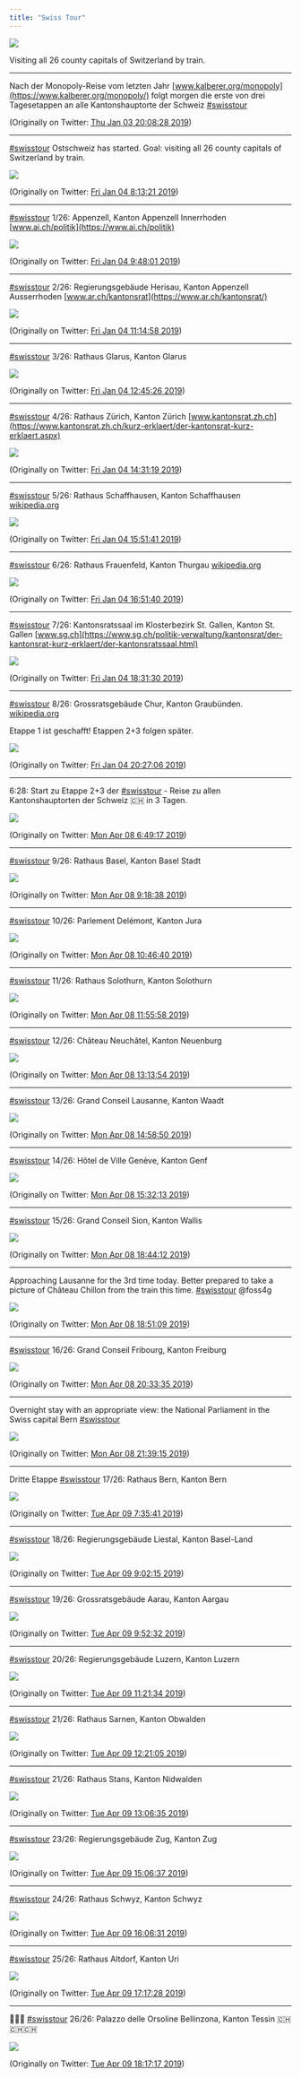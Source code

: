 ```yaml
---
title: "Swiss Tour"
---
```


![](media/1115616986308988934-D3t3vA9WAAEwHQz.jpg)

Visiting all 26 county capitals of Switzerland by train.

---

Nach der Monopoly-Reise vom letzten Jahr [www.kalberer.org/monopoly](https://www.kalberer.org/monopoly/) folgt morgen die erste von drei Tagesetappen an alle Kantonshauptorte der Schweiz [#swisstour](.)

(Originally on Twitter: [Thu Jan 03 20:08:28 2019](https://twitter.com/implgeo/status/1080888642577596416))

---

[#swisstour](.) Ostschweiz has started. Goal: visiting all 26 county capitals of Switzerland by train.

![](media/1081071065466580992-DwC8Z3vX0AU8uFb.jpg)

(Originally on Twitter: [Fri Jan 04 8:13:21 2019](https://twitter.com/implgeo/status/1081071065466580992))

---

[#swisstour](.) 1/26: Appenzell, Kanton Appenzell Innerrhoden [www.ai.ch/politik](https://www.ai.ch/politik)

![](media/1081094885980151809-DwDSEVVWwAAtyin.jpg)

(Originally on Twitter: [Fri Jan 04 9:48:01 2019](https://twitter.com/implgeo/status/1081094885980151809))

---

[#swisstour](.) 2/26: Regierungsgebäude Herisau, Kanton Appenzell Ausserrhoden [www.ar.ch/kantonsrat](https://www.ar.ch/kantonsrat/)

![](media/1081116770428248065-DwDl-QiW0AE4GxY.jpg)

(Originally on Twitter: [Fri Jan 04 11:14:58 2019](https://twitter.com/implgeo/status/1081116770428248065))

---

[#swisstour](.) 3/26: Rathaus Glarus, Kanton Glarus

![](media/1081139536514768896-DwD6raEWkAAHhLk.jpg)

(Originally on Twitter: [Fri Jan 04 12:45:26 2019](https://twitter.com/implgeo/status/1081139536514768896))

---

[#swisstour](.) 4/26: Rathaus Zürich, Kanton Zürich [www.kantonsrat.zh.ch](https://www.kantonsrat.zh.ch/kurz-erklaert/der-kantonsrat-kurz-erklaert.aspx)

![](media/1081166182311432192-DwES6Z-X4AAvYvC.jpg)

(Originally on Twitter: [Fri Jan 04 14:31:19 2019](https://twitter.com/implgeo/status/1081166182311432192))

---

[#swisstour](.) 5/26: Rathaus Schaffhausen, Kanton Schaffhausen [wikipedia.org](https://de.wikipedia.org/wiki/Kantonsrat_(Schaffhausen))

![](media/1081186406553317376-DwElTmOX0AE5Zd_.jpg)

(Originally on Twitter: [Fri Jan 04 15:51:41 2019](https://twitter.com/implgeo/status/1081186406553317376))

---

[#swisstour](.) 6/26: Rathaus Frauenfeld, Kanton Thurgau [wikipedia.org](https://de.wikipedia.org/wiki/Grosser_Rat_(Thurgau))

![](media/1081201503791210501-DwEzCWUX0AAHlI0.jpg)

(Originally on Twitter: [Fri Jan 04 16:51:40 2019](https://twitter.com/implgeo/status/1081201503791210501))

---

[#swisstour](.) 7/26: Kantonsratssaal im Klosterbezirk St. Gallen, Kanton St. Gallen
[www.sg.ch](https://www.sg.ch/politik-verwaltung/kantonsrat/der-kantonsrat-kurz-erklaert/der-kantonsratssaal.html)

![](media/1081226626267004928-DwFJ4sEWoAEdbms.jpg)

(Originally on Twitter: [Fri Jan 04 18:31:30 2019](https://twitter.com/implgeo/status/1081226626267004928))

---

[#swisstour](.) 8/26: Grossratsgebäude Chur, Kanton Graubünden. [wikipedia.org](https://de.wikipedia.org/wiki/Grosser_Rat_(Graub%C3%BCnden))

Etappe 1 ist geschafft! Etappen 2+3 folgen später.

![](media/1081255718563598338-DwFkWBRXcAAaqkN.jpg)

(Originally on Twitter: [Fri Jan 04 20:27:06 2019](https://twitter.com/implgeo/status/1081255718563598338))

---

6:28: Start zu Etappe 2+3 der [#swisstour](.) - Reise zu allen Kantonshauptorten der Schweiz 🇨🇭 in 3 Tagen.

![](media/1115114368365146112-D3mum6nW4AE8lfh.jpg)

(Originally on Twitter: [Mon Apr 08 6:49:17 2019](https://twitter.com/implgeo/status/1115114368365146112))

---

[#swisstour](.) 9/26: Rathaus Basel, Kanton Basel Stadt

![](media/1115151953544269824-D3nQyqSW4AALEwh.jpg)

(Originally on Twitter: [Mon Apr 08 9:18:38 2019](https://twitter.com/implgeo/status/1115151953544269824))

---

[#swisstour](.) 10/26: Parlement Delémont, Kanton Jura

![](media/1115174107363119105-D3nk8M5X4AE47yq.jpg)

(Originally on Twitter: [Mon Apr 08 10:46:40 2019](https://twitter.com/implgeo/status/1115174107363119105))

---

[#swisstour](.) 11/26: Rathaus Solothurn, Kanton Solothurn

![](media/1115191546775842816-D3n0zTEW0AIiDYo.jpg)

(Originally on Twitter: [Mon Apr 08 11:55:58 2019](https://twitter.com/implgeo/status/1115191546775842816))

---

[#swisstour](.) 12/26: Château Neuchâtel, Kanton Neuenburg

![](media/1115211158200508418-D3oGoyqWkAA9YY8.jpg)

(Originally on Twitter: [Mon Apr 08 13:13:54 2019](https://twitter.com/implgeo/status/1115211158200508418))

---

[#swisstour](.) 13/26: Grand Conseil Lausanne, Kanton Waadt

![](media/1115237565815250947-D3oephJXsAAzo8m.jpg)

(Originally on Twitter: [Mon Apr 08 14:58:50 2019](https://twitter.com/implgeo/status/1115237565815250947))

---

[#swisstour](.) 14/26: Hôtel de Ville Genève, Kanton Genf

![](media/1115245965684957184-D3omS4fWkAA_eBu.jpg)

(Originally on Twitter: [Mon Apr 08 15:32:13 2019](https://twitter.com/implgeo/status/1115245965684957184))

---

[#swisstour](.) 15/26: Grand Conseil Sion, Kanton Wallis

![](media/1115294279772123137-D3pSPIEXsAEx1F4.jpg)

(Originally on Twitter: [Mon Apr 08 18:44:12 2019](https://twitter.com/implgeo/status/1115294279772123137))

---

Approaching Lausanne for the 3rd time today. Better prepared to take a picture of Château Chillon from the train this time. [#swisstour](.) @foss4g

![](media/1115296030277423106-D3pT1AiW4AA-Gh3.jpg)

(Originally on Twitter: [Mon Apr 08 18:51:09 2019](https://twitter.com/implgeo/status/1115296030277423106))

---

[#swisstour](.) 16/26: Grand Conseil Fribourg, Kanton Freiburg

![](media/1115321807266111491-D3prRbhW4AEqeuO.jpg)

(Originally on Twitter: [Mon Apr 08 20:33:35 2019](https://twitter.com/implgeo/status/1115321807266111491))

---

Overnight stay with an appropriate view:  the National Parliament in the Swiss capital Bern [#swisstour](.)

![](media/1115338334203727873-D3p6TZjW4AEpq0Q.jpg)

(Originally on Twitter: [Mon Apr 08 21:39:15 2019](https://twitter.com/implgeo/status/1115338334203727873))

---

Dritte Etappe [#swisstour](.) 17/26: Rathaus Bern, Kanton Bern

![](media/1115488432480976897-D3sC0Q-W0AAt0R4.jpg)

(Originally on Twitter: [Tue Apr 09 7:35:41 2019](https://twitter.com/implgeo/status/1115488432480976897))

---

[#swisstour](.) 18/26: Regierungsgebäude Liestal, Kanton Basel-Land

![](media/1115510215833739264-D3sWoSlXoAEyKRl.jpg)

(Originally on Twitter: [Tue Apr 09 9:02:15 2019](https://twitter.com/implgeo/status/1115510215833739264))

---

[#swisstour](.) 19/26: Grossratsgebäude Aarau, Kanton Aargau

![](media/1115522871475019776-D3siI63X4AA9sRJ.jpg)

(Originally on Twitter: [Tue Apr 09 9:52:32 2019](https://twitter.com/implgeo/status/1115522871475019776))

---

[#swisstour](.) 20/26: Regierungsgebäude Luzern, Kanton Luzern

![](media/1115545278956888064-D3s2hNWWkAACUI5.jpg)

(Originally on Twitter: [Tue Apr 09 11:21:34 2019](https://twitter.com/implgeo/status/1115545278956888064))

---

[#swisstour](.) 21/26: Rathaus Sarnen, Kanton Obwalden

![](media/1115560255402983424-D3tEI8PW0AEPDmT.jpg)

(Originally on Twitter: [Tue Apr 09 12:21:05 2019](https://twitter.com/implgeo/status/1115560255402983424))

---

[#swisstour](.) 21/26: Rathaus Stans, Kanton Nidwalden

![](media/1115571707300012032-D3tOjiOWkAAOlvE.jpg)

(Originally on Twitter: [Tue Apr 09 13:06:35 2019](https://twitter.com/implgeo/status/1115571707300012032))

---

[#swisstour](.) 23/26: Regierungsgebäude Zug, Kanton Zug

![](media/1115601912307388423-D3tqBjxUwAEsqIh.jpg)

(Originally on Twitter: [Tue Apr 09 15:06:37 2019](https://twitter.com/implgeo/status/1115601912307388423))

---

[#swisstour](.) 24/26: Rathaus Schwyz, Kanton Schwyz

![](media/1115616986308988934-D3t3vA9WAAEwHQz.jpg)

(Originally on Twitter: [Tue Apr 09 16:06:31 2019](https://twitter.com/implgeo/status/1115616986308988934))

---

[#swisstour](.) 25/26: Rathaus Altdorf, Kanton Uri

![](media/1115634843046547456-D3uH-fWWAAEinmg.jpg)

(Originally on Twitter: [Tue Apr 09 17:17:28 2019](https://twitter.com/implgeo/status/1115634843046547456))

---

🎉🎉🎉 [#swisstour](.) 26/26: Palazzo delle Orsoline Bellinzona, Kanton Tessin 🇨🇭🇨🇭🇨🇭

![](media/1115649897489940482-D3uVqx6WwAAa3X5.jpg)

(Originally on Twitter: [Tue Apr 09 18:17:17 2019](https://twitter.com/implgeo/status/1115649897489940482))
